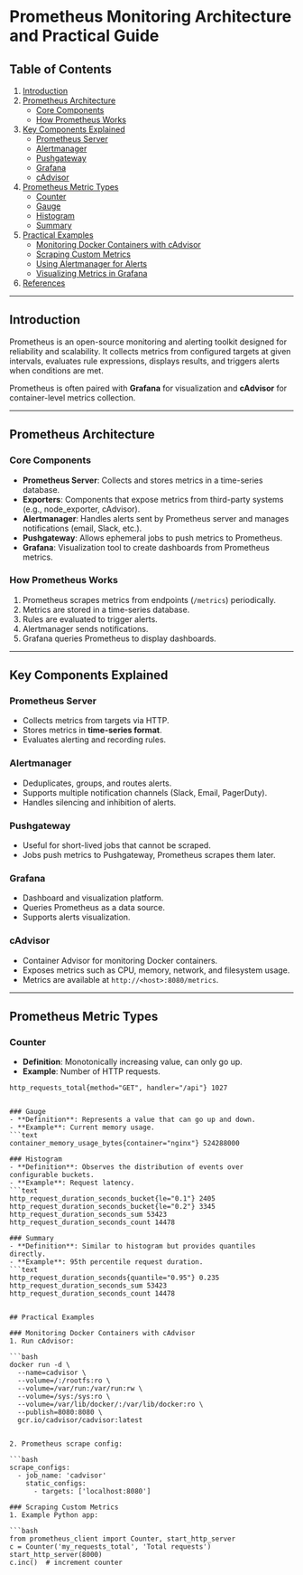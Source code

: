 # Prometheus Monitoring Architecture and Practical Guide

## Table of Contents
1. [Introduction](#introduction)
2. [Prometheus Architecture](#prometheus-architecture)
   - [Core Components](#core-components)
   - [How Prometheus Works](#how-prometheus-works)
3. [Key Components Explained](#key-components-explained)
   - [Prometheus Server](#prometheus-server)
   - [Alertmanager](#alertmanager)
   - [Pushgateway](#pushgateway)
   - [Grafana](#grafana)
   - [cAdvisor](#cadvisor)
4. [Prometheus Metric Types](#prometheus-metric-types)
   - [Counter](#counter)
   - [Gauge](#gauge)
   - [Histogram](#histogram)
   - [Summary](#summary)
5. [Practical Examples](#practical-examples)
   - [Monitoring Docker Containers with cAdvisor](#monitoring-docker-containers-with-cadvisor)
   - [Scraping Custom Metrics](#scraping-custom-metrics)
   - [Using Alertmanager for Alerts](#using-alertmanager-for-alerts)
   - [Visualizing Metrics in Grafana](#visualizing-metrics-in-grafana)
6. [References](#references)

---

## Introduction
Prometheus is an open-source monitoring and alerting toolkit designed for reliability and scalability. It collects metrics from configured targets at given intervals, evaluates rule expressions, displays results, and triggers alerts when conditions are met.  

Prometheus is often paired with **Grafana** for visualization and **cAdvisor** for container-level metrics collection.

---

## Prometheus Architecture

### Core Components
- **Prometheus Server**: Collects and stores metrics in a time-series database.
- **Exporters**: Components that expose metrics from third-party systems (e.g., node_exporter, cAdvisor).
- **Alertmanager**: Handles alerts sent by Prometheus server and manages notifications (email, Slack, etc.).
- **Pushgateway**: Allows ephemeral jobs to push metrics to Prometheus.
- **Grafana**: Visualization tool to create dashboards from Prometheus metrics.

### How Prometheus Works
1. Prometheus scrapes metrics from endpoints (`/metrics`) periodically.
2. Metrics are stored in a time-series database.
3. Rules are evaluated to trigger alerts.
4. Alertmanager sends notifications.
5. Grafana queries Prometheus to display dashboards.

---

## Key Components Explained

### Prometheus Server
- Collects metrics from targets via HTTP.
- Stores metrics in **time-series format**.
- Evaluates alerting and recording rules.

### Alertmanager
- Deduplicates, groups, and routes alerts.
- Supports multiple notification channels (Slack, Email, PagerDuty).
- Handles silencing and inhibition of alerts.

### Pushgateway
- Useful for short-lived jobs that cannot be scraped.
- Jobs push metrics to Pushgateway, Prometheus scrapes them later.

### Grafana
- Dashboard and visualization platform.
- Queries Prometheus as a data source.
- Supports alerts visualization.

### cAdvisor
- Container Advisor for monitoring Docker containers.
- Exposes metrics such as CPU, memory, network, and filesystem usage.
- Metrics are available at `http://<host>:8080/metrics`.

---

## Prometheus Metric Types

### Counter
- **Definition**: Monotonically increasing value, can only go up.
- **Example**: Number of HTTP requests.
```text
http_requests_total{method="GET", handler="/api"} 1027


### Gauge
- **Definition**: Represents a value that can go up and down.
- **Example**: Current memory usage.
```text
container_memory_usage_bytes{container="nginx"} 524288000

### Histogram
- **Definition**: Observes the distribution of events over configurable buckets.
- **Example**: Request latency.
```text
http_request_duration_seconds_bucket{le="0.1"} 2405
http_request_duration_seconds_bucket{le="0.2"} 3345
http_request_duration_seconds_sum 53423
http_request_duration_seconds_count 14478

### Summary
- **Definition**: Similar to histogram but provides quantiles directly.
- **Example**: 95th percentile request duration.
```text
http_request_duration_seconds{quantile="0.95"} 0.235
http_request_duration_seconds_sum 53423
http_request_duration_seconds_count 14478


## Practical Examples

### Monitoring Docker Containers with cAdvisor
1. Run cAdvisor:

```bash
docker run -d \
  --name=cadvisor \
  --volume=/:/rootfs:ro \
  --volume=/var/run:/var/run:rw \
  --volume=/sys:/sys:ro \
  --volume=/var/lib/docker/:/var/lib/docker:ro \
  --publish=8080:8080 \
  gcr.io/cadvisor/cadvisor:latest


2. Prometheus scrape config:

```bash
scrape_configs:
  - job_name: 'cadvisor'
    static_configs:
      - targets: ['localhost:8080']

### Scraping Custom Metrics
1. Example Python app:

```bash
from prometheus_client import Counter, start_http_server
c = Counter('my_requests_total', 'Total requests')
start_http_server(8000)
c.inc()  # increment counter


